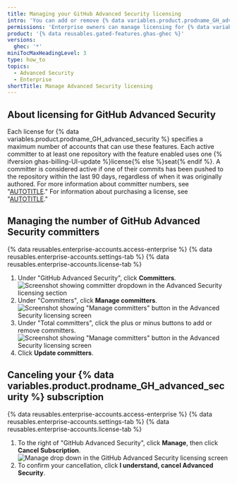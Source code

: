```yaml
---
title: Managing your GitHub Advanced Security licensing
intro: 'You can add or remove {% data variables.product.prodname_GH_advanced_security %} licenses for your enterprise.'
permissions: 'Enterprise owners can manage licensing for {% data variables.product.prodname_GH_advanced_security %}.'
product: '{% data reusables.gated-features.ghas-ghec %}'
versions:
  ghec: '*'
miniTocMaxHeadingLevel: 3
type: how_to
topics:
  - Advanced Security
  - Enterprise
shortTitle: Manage Advanced Security licensing
---
```

## About licensing for GitHub Advanced Security
Each license for {% data variables.product.prodname_GH_advanced_security %} specifies a maximum number of accounts that can use these features. Each active committer to at least one repository with the feature enabled uses one {% ifversion ghas-billing-UI-update %}license{% else %}seat{% endif %}. A committer is considered active if one of their commits has been pushed to the repository within the last 90 days, regardless of when it was originally authored. For more information about committer numbers, see "[AUTOTITLE](/billing/managing-billing-for-github-advanced-security/about-billing-for-github-advanced-security)." For information about purchasing a license, see "[AUTOTITLE](/billing/managing-billing-for-github-advanced-security/signing-up-for-github-advanced-security)." 

## Managing the number of GitHub Advanced Security committers
{% data reusables.enterprise-accounts.access-enterprise %}
{% data reusables.enterprise-accounts.settings-tab %}
{% data reusables.enterprise-accounts.license-tab %}
1. Under "GitHub Advanced Security", click **Committers**.
   ![Screenshot showing committer dropdown in the Advanced Security licensing section](/assets/images/help/enterprises/ghas-committers-dropdown.png)
2. Under "Committers", click **Manage committers**.
   ![Screenshot showing "Manage committers" button in the Advanced Security licensing screen](/assets/images/help/enterprises/ghas-manage-committers.png)
3. Under "Total committers", click the plus or minus buttons to add or remove committers.
  ![Screenshot showing "Manage committers" button in the Advanced Security licensing screen](/assets/images/help/enterprises/ghas-add-committers.png)
1. Click **Update committers**.

## Canceling your {% data variables.product.prodname_GH_advanced_security %} subscription
{% data reusables.enterprise-accounts.access-enterprise %}
{% data reusables.enterprise-accounts.settings-tab %}
{% data reusables.enterprise-accounts.license-tab %}
1. To the right of "GitHub Advanced Security", click **Manage**, then click **Cancel Subscription**. 
   ![Manage drop down in the GitHub Advanced Security licensing screen](/assets/images/help/enterprises/ghas-cancel-subscription.png)
2. To confirm your cancellation, click **I understand, cancel Advanced Security**. 
